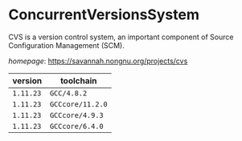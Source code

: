 # ConcurrentVersionsSystem

CVS is a version control system, an important component of  Source Configuration Management (SCM).

*homepage*: <https://savannah.nongnu.org/projects/cvs>

version | toolchain
--------|----------
``1.11.23`` | ``GCC/4.8.2``
``1.11.23`` | ``GCCcore/11.2.0``
``1.11.23`` | ``GCCcore/4.9.3``
``1.11.23`` | ``GCCcore/6.4.0``
